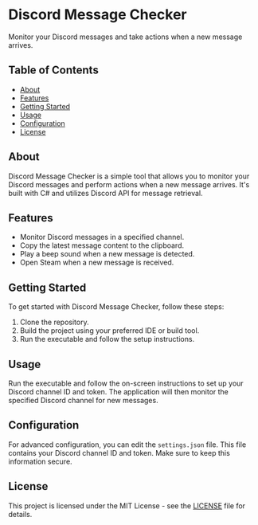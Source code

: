 # Discord Message Checker

Monitor your Discord messages and take actions when a new message arrives.

## Table of Contents
- [About](#about)
- [Features](#features)
- [Getting Started](#getting-started)
- [Usage](#usage)
- [Configuration](#configuration)
- [License](#license)

## About

Discord Message Checker is a simple tool that allows you to monitor your Discord messages and perform actions when a new message arrives. It's built with C# and utilizes Discord API for message retrieval.

## Features

- Monitor Discord messages in a specified channel.
- Copy the latest message content to the clipboard.
- Play a beep sound when a new message is detected.
- Open Steam when a new message is received.

## Getting Started

To get started with Discord Message Checker, follow these steps:

1. Clone the repository.
2. Build the project using your preferred IDE or build tool.
3. Run the executable and follow the setup instructions.

## Usage

Run the executable and follow the on-screen instructions to set up your Discord channel ID and token. The application will then monitor the specified Discord channel for new messages.

## Configuration

For advanced configuration, you can edit the `settings.json` file. This file contains your Discord channel ID and token. Make sure to keep this information secure.

## License

This project is licensed under the MIT License - see the [LICENSE](LICENSE) file for details.
